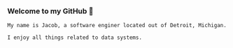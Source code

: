 ### Welcome to my GitHub 🤖

```
My name is Jacob, a software enginer located out of Detroit, Michigan.

I enjoy all things related to data systems.
```
